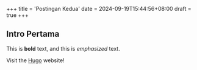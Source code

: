 +++
title = 'Postingan Kedua'
date = 2024-09-19T15:44:56+08:00
draft = true
+++
## Intro Pertama

This is **bold** text, and this is *emphasized* text.

Visit the [Hugo](https://gohugo.io) website!